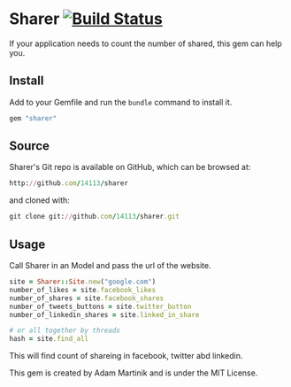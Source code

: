 # Sharer [![Build Status](https://secure.travis-ci.org/14113/sharer.png?branch=master)](http://travis-ci.org/14113/sharer)

If your application needs to count the number of shared, this gem can help you.

## Install

Add to your Gemfile and run the `bundle` command to install it.

```ruby
gem "sharer"
```
## Source

Sharer's Git repo is available on GitHub, which can be browsed at:

```ruby
http://github.com/14113/sharer
```

and cloned with:

```ruby
git clone git://github.com/14113/sharer.git
```

## Usage

Call Sharer in an Model and pass the url of the website.

```ruby
site = Sharer::Site.new("google.com")
number_of_likes = site.facebook_likes
number_of_shares = site.facebook_shares
number_of_tweets_buttons = site.twitter_button
number_of_linkedin_shares = site.linked_in_share

# or all together by threads
hash = site.find_all
```

This will find count of shareing in facebook, twitter abd linkedin.


This gem is created by Adam Martinik and is under the MIT License.
